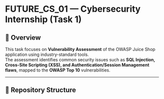 # FUTURE_CS_01 — Cybersecurity Internship (Task 1)

## 📌 Overview
This task focuses on **Vulnerability Assessment** of the OWASP Juice Shop application using industry-standard tools.  
The assessment identifies common security issues such as **SQL Injection, Cross-Site Scripting (XSS), and Authentication/Session Management flaws**, mapped to the **OWASP Top 10** vulnerabilities.

---

## 📂 Repository Structure
